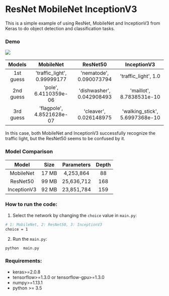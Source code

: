 # ResNet MobileNet InceptionV3

This is a simple example of using ResNet, MobileNet and InceptionV3 from Keras to do object detection and classification tasks.

### Demo

![][image1]

|   Models  |          MobileNet          |          ResNet50         |           InceptionV3          |
|:---------:|:---------------------------:|:-------------------------:|:------------------------------:|
| 1st guess | 'traffic_light', 0.99999177 |  'nematode', 0.090073794  |      'traffic_light', 1.0      |
| 2nd guess |    'pole', 6.4110359e-06    | 'dishwasher', 0.042908493 |    'maillot', 8.7838531e-10    |
| 3rd guess |  'flagpole', 4.8521628e-07  |   'cleaver', 0.026148975  | 'walking_stick', 5.6997368e-10 |

In this case, both MobileNet and InceptionV3 successfully recognize the traffic light, but the ResNet50 seems to be confused by it.

### Model Comparison

|    Model    |  Size | Parameters | Depth |
|:-----------:|:-----:|:----------:|:-----:|
|  MobileNet  | 17 MB |  4,253,864 |   88  |
|   ResNet50  | 99 MB | 25,636,712 |  168  |
| InceptionV3 | 92 MB | 23,851,784 |  159  |

### How to run the code:

1. Select the network by changing the `choice` value in `main.py`:
```sh
# 1: MobileNet, 2: ResNet50, 3: InceptionV3
choice = 1
```

2. Run the `main.py`:

```sh
python  main.py
```

### Requirements: 
* keras>=2.0.8
* tensorflow>=1.3.0 or tensorflow-gpu>=1.3.0
* numpy>=1.13.1
* python >= 3.5



[//]: # (Image Reference)
[image1]: ./light1.jpg
